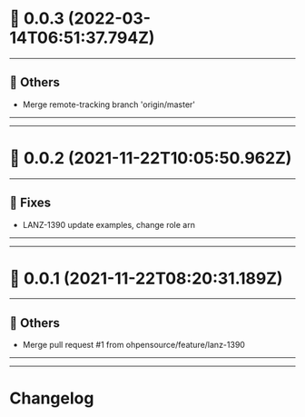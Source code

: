 # :confetti_ball: 0.0.3 (2022-03-14T06:51:37.794Z)
- - -
## :newspaper: Others
* Merge remote-tracking branch 'origin/master'
- - -
- - -
# :confetti_ball: 0.0.2 (2021-11-22T10:05:50.962Z)
- - -
## :bug: Fixes
* LANZ-1390 update examples, change role arn
- - -
- - -
# :confetti_ball: 0.0.1 (2021-11-22T08:20:31.189Z)
- - -
## :newspaper: Others
* Merge pull request #1 from ohpensource/feature/lanz-1390
- - -
- - -
# Changelog
